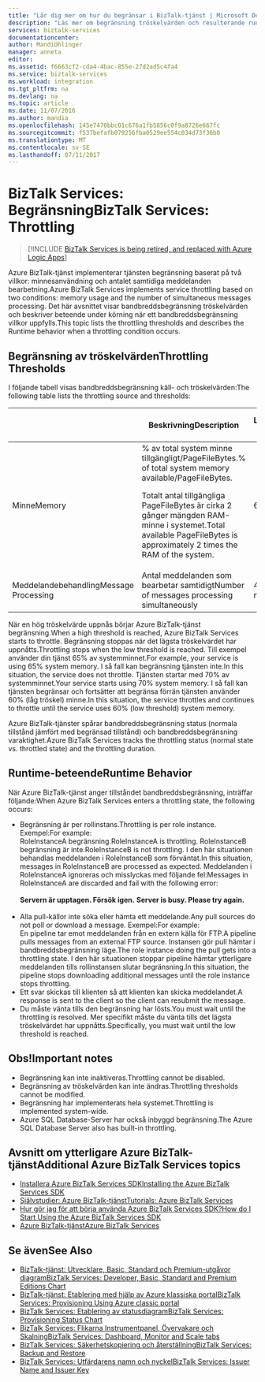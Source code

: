 ```yaml
---
title: "Lär dig mer om hur du begränsar i BizTalk-tjänst | Microsoft Docs"
description: "Läs mer om begränsning tröskelvärden och resulterande runtime beteenden för BizTalk-tjänst. Begränsning är baserad på minnesanvändning och antalet meddelanden. MABS WABS"
services: biztalk-services
documentationcenter: 
author: MandiOhlinger
manager: anneta
editor: 
ms.assetid: f6663cf2-cda4-4bac-855e-27d2ad5c4fa4
ms.service: biztalk-services
ms.workload: integration
ms.tgt_pltfrm: na
ms.devlang: na
ms.topic: article
ms.date: 11/07/2016
ms.author: mandia
ms.openlocfilehash: 145e7470bbc01c676a1fb5856c0f9a8726e667fc
ms.sourcegitcommit: f537befafb079256fba0529ee554c034d73f36b0
ms.translationtype: MT
ms.contentlocale: sv-SE
ms.lasthandoff: 07/11/2017
---
```

# <a name="biztalk-services-throttling"></a><span data-ttu-id="534a3-105">BizTalk Services: Begränsning</span><span class="sxs-lookup"><span data-stu-id="534a3-105">BizTalk Services: Throttling</span></span>

> [!INCLUDE [BizTalk Services is being retired, and replaced with Azure Logic Apps](../../includes/biztalk-services-retirement.md)]

<span data-ttu-id="534a3-106">Azure BizTalk-tjänst implementerar tjänsten begränsning baserat på två villkor: minnesanvändning och antalet samtidiga meddelanden bearbetning.</span><span class="sxs-lookup"><span data-stu-id="534a3-106">Azure BizTalk Services implements service throttling based on two conditions: memory usage and the number of simultaneous messages processing.</span></span> <span data-ttu-id="534a3-107">Det här avsnittet visar bandbreddsbegränsning tröskelvärden och beskriver beteende under körning när ett bandbreddsbegränsning villkor uppfylls.</span><span class="sxs-lookup"><span data-stu-id="534a3-107">This topic lists the throttling thresholds and describes the Runtime behavior when a throttling condition occurs.</span></span>

## <a name="throttling-thresholds"></a><span data-ttu-id="534a3-108">Begränsning av tröskelvärden</span><span class="sxs-lookup"><span data-stu-id="534a3-108">Throttling Thresholds</span></span>
<span data-ttu-id="534a3-109">I följande tabell visas bandbreddsbegränsning käll- och tröskelvärden:</span><span class="sxs-lookup"><span data-stu-id="534a3-109">The following table lists the throttling source and thresholds:</span></span>

|  | <span data-ttu-id="534a3-110">Beskrivning</span><span class="sxs-lookup"><span data-stu-id="534a3-110">Description</span></span> | <span data-ttu-id="534a3-111">Lågtröskelövervakare</span><span class="sxs-lookup"><span data-stu-id="534a3-111">Low Threshold</span></span> | <span data-ttu-id="534a3-112">Tröskelvärde för hög</span><span class="sxs-lookup"><span data-stu-id="534a3-112">High Threshold</span></span> |
| --- | --- | --- | --- |
| <span data-ttu-id="534a3-113">Minne</span><span class="sxs-lookup"><span data-stu-id="534a3-113">Memory</span></span> |<span data-ttu-id="534a3-114">% av total system minne tillgängligt/PageFileBytes.</span><span class="sxs-lookup"><span data-stu-id="534a3-114">% of total system memory available/PageFileBytes.</span></span> <p><p><span data-ttu-id="534a3-115">Totalt antal tillgängliga PageFileBytes är cirka 2 gånger mängden RAM-minne i systemet.</span><span class="sxs-lookup"><span data-stu-id="534a3-115">Total available PageFileBytes is approximately 2 times the RAM of the system.</span></span> |<span data-ttu-id="534a3-116">60%</span><span class="sxs-lookup"><span data-stu-id="534a3-116">60%</span></span> |<span data-ttu-id="534a3-117">70%</span><span class="sxs-lookup"><span data-stu-id="534a3-117">70%</span></span> |
| <span data-ttu-id="534a3-118">Meddelandebehandling</span><span class="sxs-lookup"><span data-stu-id="534a3-118">Message Processing</span></span> |<span data-ttu-id="534a3-119">Antal meddelanden som bearbetar samtidigt</span><span class="sxs-lookup"><span data-stu-id="534a3-119">Number of messages processing simultaneously</span></span> |<span data-ttu-id="534a3-120">40 * antal kärnor</span><span class="sxs-lookup"><span data-stu-id="534a3-120">40 * number of cores</span></span> |<span data-ttu-id="534a3-121">100 * antal kärnor</span><span class="sxs-lookup"><span data-stu-id="534a3-121">100 * number of cores</span></span> |

<span data-ttu-id="534a3-122">När en hög tröskelvärde uppnås börjar Azure BizTalk-tjänst begränsning.</span><span class="sxs-lookup"><span data-stu-id="534a3-122">When a high threshold is reached, Azure BizTalk Services starts to throttle.</span></span> <span data-ttu-id="534a3-123">Begränsning stoppas när det lägsta tröskelvärdet har uppnåtts.</span><span class="sxs-lookup"><span data-stu-id="534a3-123">Throttling stops when the low threshold is reached.</span></span> <span data-ttu-id="534a3-124">Till exempel använder din tjänst 65% av systemminnet.</span><span class="sxs-lookup"><span data-stu-id="534a3-124">For example, your service is using 65% system memory.</span></span> <span data-ttu-id="534a3-125">I så fall kan begränsning tjänsten inte.</span><span class="sxs-lookup"><span data-stu-id="534a3-125">In this situation, the service does not throttle.</span></span> <span data-ttu-id="534a3-126">Tjänsten startar med 70% av systemminnet.</span><span class="sxs-lookup"><span data-stu-id="534a3-126">Your service starts using 70% system memory.</span></span> <span data-ttu-id="534a3-127">I så fall kan tjänsten begränsar och fortsätter att begränsa förrän tjänsten använder 60% (låg tröskel) minne.</span><span class="sxs-lookup"><span data-stu-id="534a3-127">In this situation, the service throttles and continues to throttle until the service uses 60% (low threshold) system memory.</span></span>

<span data-ttu-id="534a3-128">Azure BizTalk-tjänster spårar bandbreddsbegränsning status (normala tillstånd jämfört med begränsad tillstånd) och bandbreddsbegränsning varaktighet.</span><span class="sxs-lookup"><span data-stu-id="534a3-128">Azure BizTalk Services tracks the throttling status (normal state vs. throttled state) and the throttling duration.</span></span>

## <a name="runtime-behavior"></a><span data-ttu-id="534a3-129">Runtime-beteende</span><span class="sxs-lookup"><span data-stu-id="534a3-129">Runtime Behavior</span></span>
<span data-ttu-id="534a3-130">När Azure BizTalk-tjänst anger tillståndet bandbreddsbegränsning, inträffar följande:</span><span class="sxs-lookup"><span data-stu-id="534a3-130">When Azure BizTalk Services enters a throttling state, the following occurs:</span></span>

* <span data-ttu-id="534a3-131">Begränsning är per rollinstans.</span><span class="sxs-lookup"><span data-stu-id="534a3-131">Throttling is per role instance.</span></span> <span data-ttu-id="534a3-132">Exempel:</span><span class="sxs-lookup"><span data-stu-id="534a3-132">For example:</span></span><br/>
  <span data-ttu-id="534a3-133">RoleInstanceA begränsning.</span><span class="sxs-lookup"><span data-stu-id="534a3-133">RoleInstanceA is throttling.</span></span> <span data-ttu-id="534a3-134">RoleInstanceB begränsning är inte.</span><span class="sxs-lookup"><span data-stu-id="534a3-134">RoleInstanceB is not throttling.</span></span> <span data-ttu-id="534a3-135">I den här situationen behandlas meddelanden i RoleInstanceB som förväntat.</span><span class="sxs-lookup"><span data-stu-id="534a3-135">In this situation, messages in RoleInstanceB are processed as expected.</span></span> <span data-ttu-id="534a3-136">Meddelanden i RoleInstanceA ignoreras och misslyckas med följande fel:</span><span class="sxs-lookup"><span data-stu-id="534a3-136">Messages in RoleInstanceA are discarded and fail with the following error:</span></span><br/><br/><span data-ttu-id="534a3-137">
  **Servern är upptagen. Försök igen.**</span><span class="sxs-lookup"><span data-stu-id="534a3-137">
**Server is busy. Please try again.**</span></span><br/><br/>
* <span data-ttu-id="534a3-138">Alla pull-källor inte söka eller hämta ett meddelande.</span><span class="sxs-lookup"><span data-stu-id="534a3-138">Any pull sources do not poll or download a message.</span></span> <span data-ttu-id="534a3-139">Exempel:</span><span class="sxs-lookup"><span data-stu-id="534a3-139">For example:</span></span><br/>
  <span data-ttu-id="534a3-140">En pipeline tar emot meddelanden från en extern källa för FTP.</span><span class="sxs-lookup"><span data-stu-id="534a3-140">A pipeline pulls messages from an external FTP source.</span></span> <span data-ttu-id="534a3-141">Instansen gör pull hämtar i bandbreddsbegränsning läge.</span><span class="sxs-lookup"><span data-stu-id="534a3-141">The role instance doing the pull gets into a throttling state.</span></span> <span data-ttu-id="534a3-142">I den här situationen stoppar pipeline hämtar ytterligare meddelanden tills rollinstansen slutar begränsning.</span><span class="sxs-lookup"><span data-stu-id="534a3-142">In this situation, the pipeline stops downloading additional messages until the role instance stops throttling.</span></span>
* <span data-ttu-id="534a3-143">Ett svar skickas till klienten så att klienten kan skicka meddelandet.</span><span class="sxs-lookup"><span data-stu-id="534a3-143">A response is sent to the client so the client can resubmit the message.</span></span>
* <span data-ttu-id="534a3-144">Du måste vänta tills den begränsning har lösts.</span><span class="sxs-lookup"><span data-stu-id="534a3-144">You must wait until the throttling is resolved.</span></span> <span data-ttu-id="534a3-145">Mer specifikt måste du vänta tills det lägsta tröskelvärdet har uppnåtts.</span><span class="sxs-lookup"><span data-stu-id="534a3-145">Specifically, you must wait until the low threshold is reached.</span></span>

## <a name="important-notes"></a><span data-ttu-id="534a3-146">Obs!</span><span class="sxs-lookup"><span data-stu-id="534a3-146">Important notes</span></span>
* <span data-ttu-id="534a3-147">Begränsning kan inte inaktiveras.</span><span class="sxs-lookup"><span data-stu-id="534a3-147">Throttling cannot be disabled.</span></span>
* <span data-ttu-id="534a3-148">Begränsning av tröskelvärden kan inte ändras.</span><span class="sxs-lookup"><span data-stu-id="534a3-148">Throttling thresholds cannot be modified.</span></span>
* <span data-ttu-id="534a3-149">Begränsning har implementerats hela systemet.</span><span class="sxs-lookup"><span data-stu-id="534a3-149">Throttling is implemented system-wide.</span></span>
* <span data-ttu-id="534a3-150">Azure SQL Database-Server har också inbyggd begränsning.</span><span class="sxs-lookup"><span data-stu-id="534a3-150">The Azure SQL Database Server also has built-in throttling.</span></span>

## <a name="additional-azure-biztalk-services-topics"></a><span data-ttu-id="534a3-151">Avsnitt om ytterligare Azure BizTalk-tjänst</span><span class="sxs-lookup"><span data-stu-id="534a3-151">Additional Azure BizTalk Services topics</span></span>
* [<span data-ttu-id="534a3-152">Installera Azure BizTalk Services SDK</span><span class="sxs-lookup"><span data-stu-id="534a3-152">Installing the Azure BizTalk Services SDK</span></span>](http://go.microsoft.com/fwlink/p/?LinkID=241589)<br/>
* [<span data-ttu-id="534a3-153">Självstudier: Azure BizTalk-tjänst</span><span class="sxs-lookup"><span data-stu-id="534a3-153">Tutorials: Azure BizTalk Services</span></span>](http://go.microsoft.com/fwlink/p/?LinkID=236944)<br/>
* [<span data-ttu-id="534a3-154">Hur gör jag för att börja använda Azure BizTalk Services SDK?</span><span class="sxs-lookup"><span data-stu-id="534a3-154">How do I Start Using the Azure BizTalk Services SDK</span></span>](http://go.microsoft.com/fwlink/p/?LinkID=302335)<br/>
* [<span data-ttu-id="534a3-155">Azure BizTalk-tjänst</span><span class="sxs-lookup"><span data-stu-id="534a3-155">Azure BizTalk Services</span></span>](http://go.microsoft.com/fwlink/p/?LinkID=303664)<br/>

## <a name="see-also"></a><span data-ttu-id="534a3-156">Se även</span><span class="sxs-lookup"><span data-stu-id="534a3-156">See Also</span></span>
* [<span data-ttu-id="534a3-157">BizTalk-tjänst: Utvecklare, Basic, Standard och Premium-utgåvor diagram</span><span class="sxs-lookup"><span data-stu-id="534a3-157">BizTalk Services: Developer, Basic, Standard and Premium Editions Chart</span></span>](http://go.microsoft.com/fwlink/p/?LinkID=302279)<br/>
* [<span data-ttu-id="534a3-158">BizTalk-tjänst: Etablering med hjälp av Azure klassiska portal</span><span class="sxs-lookup"><span data-stu-id="534a3-158">BizTalk Services: Provisioning Using Azure classic portal</span></span>](http://go.microsoft.com/fwlink/p/?LinkID=302280)<br/>
* [<span data-ttu-id="534a3-159">BizTalk Services: Etablering av statusdiagram</span><span class="sxs-lookup"><span data-stu-id="534a3-159">BizTalk Services: Provisioning Status Chart</span></span>](http://go.microsoft.com/fwlink/p/?LinkID=329870)<br/>
* [<span data-ttu-id="534a3-160">BizTalk Services: Flikarna Instrumentpanel, Övervakare och Skalning</span><span class="sxs-lookup"><span data-stu-id="534a3-160">BizTalk Services: Dashboard, Monitor and Scale tabs</span></span>](http://go.microsoft.com/fwlink/p/?LinkID=302281)<br/>
* [<span data-ttu-id="534a3-161">BizTalk Services: Säkerhetskopiering och återställning</span><span class="sxs-lookup"><span data-stu-id="534a3-161">BizTalk Services: Backup and Restore</span></span>](http://go.microsoft.com/fwlink/p/?LinkID=329873)<br/>
* [<span data-ttu-id="534a3-162">BizTalk Services: Utfärdarens namn och nyckel</span><span class="sxs-lookup"><span data-stu-id="534a3-162">BizTalk Services: Issuer Name and Issuer Key</span></span>](http://go.microsoft.com/fwlink/p/?LinkID=303941)<br/>

